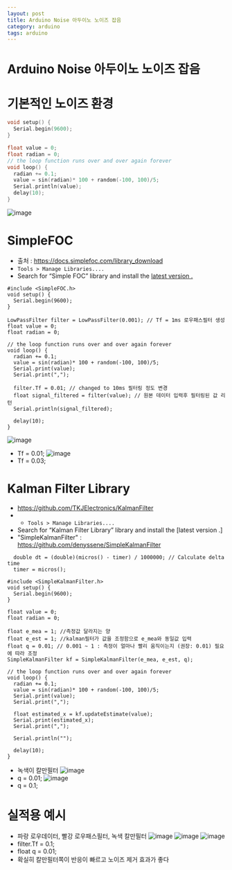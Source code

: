 ```yaml
---
layout: post
title: Arduino Noise 아두이노 노이즈 잡음
category: arduino
tags: arduino
---
```


# Arduino Noise 아두이노 노이즈 잡음

# 기본적인 노이즈 환경
```c++
void setup() {
  Serial.begin(9600);
}

float value = 0;
float radian = 0;
// the loop function runs over and over again forever
void loop() {
  radian += 0.1;
  value = sin(radian)* 100 + random(-100, 100)/5;
  Serial.println(value);
  delay(10);
}
```
![image](https://user-images.githubusercontent.com/52345276/212002391-eef748e8-5dd0-4e0f-9c62-d54dc9f9ee30.png)

# SimpleFOC
* 출처 : https://docs.simplefoc.com/library_download
* ```Tools > Manage Libraries....```
* Search for “Simple FOC” library and install the [latest version .](https://github.com/simplefoc/Arduino-FOC/releases)

```
#include <SimpleFOC.h>
void setup() {
  Serial.begin(9600);
}

LowPassFilter filter = LowPassFilter(0.001); // Tf = 1ms 로우패스필터 생성
float value = 0;
float radian = 0;

// the loop function runs over and over again forever
void loop() {
  radian += 0.1;
  value = sin(radian)* 100 + random(-100, 100)/5;
  Serial.print(value);
  Serial.print(",");
  
  filter.Tf = 0.01; // changed to 10ms 필터링 정도 변경
  float signal_filtered = filter(value); // 원본 데이터 입력후 필터링된 값 리턴
  Serial.println(signal_filtered);
  
  delay(10);
}
```
![image](https://user-images.githubusercontent.com/52345276/212004959-19a807da-a7ec-4706-9ea6-632dd988984e.png)
* Tf = 0.01;
![image](https://user-images.githubusercontent.com/52345276/212005199-ed929f18-8744-4625-9b7d-3a94cd18f571.png)
* Tf = 0.03;

# Kalman Filter Library
* https://github.com/TKJElectronics/KalmanFilter
* * ```Tools > Manage Libraries....```
* Search for “Kalman Filter Library” library and install the [latest version .]
* "SimpleKalmanFilter" : https://github.com/denyssene/SimpleKalmanFilter
```
  double dt = (double)(micros() - timer) / 1000000; // Calculate delta time
  timer = micros();
```

```
#include <SimpleKalmanFilter.h>
void setup() {
  Serial.begin(9600);
}

float value = 0;
float radian = 0;

float e_mea = 1; //측정값 달라지는 양
float e_est = 1; //kalman필터가 값을 조정함으로 e_mea와 동일값 입력
float q = 0.01; // 0.001 ~ 1 : 측정이 얼마나 빨리 움직이는지 (권장: 0.01) 필요에 따라 조정
SimpleKalmanFilter kf = SimpleKalmanFilter(e_mea, e_est, q);

// the loop function runs over and over again forever
void loop() {
  radian += 0.1;
  value = sin(radian)* 100 + random(-100, 100)/5;
  Serial.print(value);
  Serial.print(",");
  
  float estimated_x = kf.updateEstimate(value);
  Serial.print(estimated_x);
  Serial.print(",");
  
  Serial.println("");
  
  delay(10);
}
```
* 녹색이 칼만필터
![image](https://user-images.githubusercontent.com/52345276/212594872-5be592ef-3eb1-4a7d-9e09-58f1e74e3666.png)
* q = 0.01;
![image](https://user-images.githubusercontent.com/52345276/212594994-c2d94c80-b670-4a20-bd54-68a592306a07.png)
* q = 0.1;
# 실적용 예시
* 파랑 로우데이터, 빨강 로우패스필터, 녹색 칼만필터
![image](https://user-images.githubusercontent.com/52345276/212599480-c9c455be-57b2-456c-89e6-cfddea8f8cc8.png)
![image](https://user-images.githubusercontent.com/52345276/212599776-132838f8-0886-4f28-97bb-2a3dc234eadc.png)
![image](https://user-images.githubusercontent.com/52345276/212599877-18f04a44-62e9-47e7-bfcc-972d5a47a634.png)
* filter.Tf = 0.1;
* float q = 0.01;
* 확실히 칼만필터쪽이 반응이 빠르고 노이즈 제거 효과가 좋다
